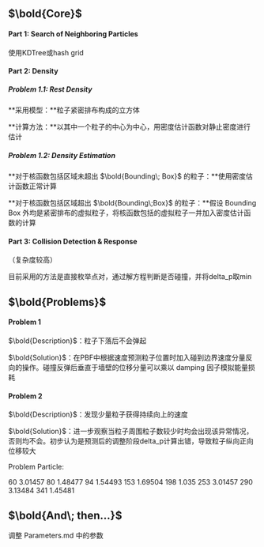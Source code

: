 ## $\bold{Core}$

#### $\text{Part 1: Search of Neighboring Particles}$

使用KDTree或hash grid



#### $\text{Part 2: Density}$

##### $\text{Problem 1.1: Rest Density}$

**采用模型：**粒子紧密排布构成的立方体

**计算方法：**以其中一个粒子的中心为中心，用密度估计函数对静止密度进行估计

##### $\text{Problem 1.2: Density Estimation}$

**对于核函数包括区域未超出 $\bold{Bounding\; Box}$ 的粒子：**使用密度估计函数正常计算

**对于核函数包括区域超出 $\bold{Bounding\;Box}$ 的粒子：**假设 $\text{Bounding Box}$ 外均是紧密排布的虚拟粒子，将核函数包括的虚拟粒子一并加入密度估计函数的计算



#### $\text{Part 3: Collision Detection & Response}$

（复杂度较高）

目前采用的方法是直接枚举点对，通过解方程判断是否碰撞，并将delta_p取min

## $\bold{Problems}$

#### $\text{Problem 1}$

$\bold{Description}$：粒子下落后不会弹起

$\bold{Solution}$：在PBF中根据速度预测粒子位置时加入碰到边界速度分量反向的操作。碰撞反弹后垂直于墙壁的位移分量可以乘以 $\text{damping}$ 因子模拟能量损耗



#### $\text{Problem 2}$

$\bold{Description}$：发现少量粒子获得持续向上的速度

$\bold{Solution}$：进一步观察当粒子周围粒子数较少时均会出现该异常情况，否则均不会。初步认为是预测后的调整阶段delta_p计算出错，导致粒子纵向正向位移较大



Problem Particle:

60 3.01457
80 1.48477
94 1.54493
153 1.69504
198 1.035
253 3.01457
290 3.13484
341 1.45481

## $\bold{And\; then...}$

调整 $\text{Parameters.md}$ 中的参数
